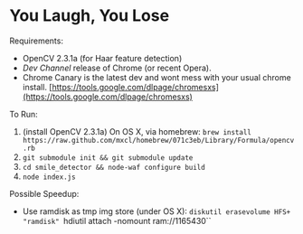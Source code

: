 You Laugh, You Lose
====================

Requirements:
  + OpenCV 2.3.1a (for Haar feature detection)
  + *Dev Channel* release of Chrome (or recent Opera). 
  + Chrome Canary is the latest dev and wont mess with your usual chrome install.
  [https://tools.google.com/dlpage/chromesxs](https://tools.google.com/dlpage/chromesxs)


To Run:
  1. (install OpenCV 2.3.1a)
    On OS X, via homebrew: `brew install https://raw.github.com/mxcl/homebrew/071c3eb/Library/Formula/opencv.rb`
  2. `git submodule init && git submodule update`
  3. `cd smile_detector && node-waf configure build`
  4. `node index.js`

Possible Speedup:
  + Use ramdisk as tmp img store (under OS X): `diskutil erasevolume HFS+ "ramdisk" `hdiutil attach -nomount ram://1165430``

